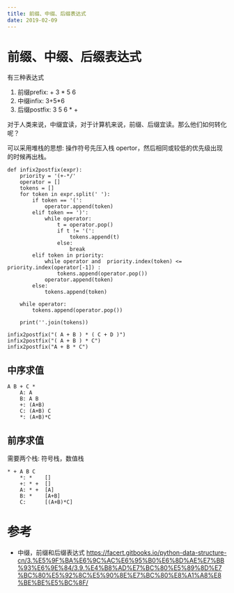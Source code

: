 ```yaml
---
title: 前缀、中缀、后缀表达式
date: 2019-02-09
---
```

# 前缀、中缀、后缀表达式
有三种表达式
1. 前缀prefix: + 3 * 5 6
2. 中缀infix: 3+5*6
3. 后缀postfix: 3 5 6 * +

对于人类来说，中缀宜读，对于计算机来说，前缀、后缀宜读。那么他们如何转化呢？

可以采用堆栈的思想: 操作符号先压入栈 opertor，然后相同或较低的优先级出现的时候再出栈。

    def infix2postfix(expr):
        priority = '(+-*/'
        operator = []
        tokens = []
        for token in expr.split(' '):
            if token == '(':
                operator.append(token)
            elif token == ')':
                while operator:
                    t = operator.pop()
                    if t != '(':
                        tokens.append(t)
                    else:
                        break
            elif token in priority:
                while operator and  priority.index(token) <= priority.index(operator[-1]) :
                    tokens.append(operator.pop())
                operator.append(token)
            else:
                tokens.append(token)

        while operator:
            tokens.append(operator.pop())

        print(''.join(tokens))
    
    infix2postfix("( A + B ) * ( C + D )")
    infix2postfix("( A + B ) * C")
    infix2postfix("A + B * C")

## 中序求值

    A B + C *
        A: A
        B: A B 
        +: (A+B)
        C: (A+B) C
        *: (A+B)*C

## 前序求值
需要两个栈: 符号栈，数值栈

    * + A B C
        *: *    []
        +: * +  []
        A: * +  [A]
        B: *    [A+B]
        C:      [(A+B)*C]


# 参考
- 中缀，前缀和后缀表达式 
https://facert.gitbooks.io/python-data-structure-cn/3.%E5%9F%BA%E6%9C%AC%E6%95%B0%E6%8D%AE%E7%BB%93%E6%9E%84/3.9.%E4%B8%AD%E7%BC%80%E5%89%8D%E7%BC%80%E5%92%8C%E5%90%8E%E7%BC%80%E8%A1%A8%E8%BE%BE%E5%BC%8F/